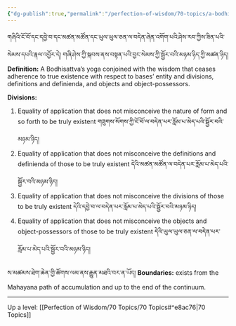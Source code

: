 ```yaml
---
{"dg-publish":true,"permalink":"/perfection-of-wisdom/70-topics/a-bodhisattva-s-equality-of-application-indicated-in-the-context-of-the-knower-of-bases/"}
---
```


གཞིའི་ངོ་བོ་དང་དབྱེ་བ་དང་མཚན་མཚོན་དང་ཡུལ་ཡུལ་ཅན་ལ་བདེན་ཞེན་འགོག་པའི་ཤེས་རབ་ཀྱིས་ཟིན་པའི་སེམས་དཔའི་རྣལ་འབྱོར་དེ། 
གཞི་ཤེས་ཀྱི་སྐབས་ནས་བསྟན་པའི་བྱང་སེམས་ཀྱི་སྦྱོར་བའི་མཉམ་ཉིད་ཀྱི་མཚན་ཉིད།
**Definition:** A Bodhisattva’s yoga conjoined with the wisdom that ceases adherence to true existence with respect to bases’ entity and divisions, definitions and definienda, and objects and object-possessors.

**Divisions:**
1. Equality of application that does not misconceive the nature of form and so forth to be truly existent
   གཟུགས་སོགས་ཀྱི་ངོ་བོ་ལ་བདེན་པར་རློམ་པ་མེད་པའི་སྦྱོར་བའི་མཉམ་ཉིད།
2. Equality of application that does not misconceive the definitions and definienda of those to be truly existent དེའི་མཚན་མཚོན་ལ་བདེན་པར་རློམ་པ་མེད་པའི་སྦྱོར་བའི་མཉམ་ཉིད།
3. Equality of application that does not misconceive the divisions of those to be truly existent
   དེའི་དབྱེ་བ་ལ་བདེན་པར་རློམ་པ་མེད་པའི་སྦྱོར་བའི་མཉམ་ཉིད།
4. Equality of application that does not misconceive the objects and object-possessors of those to be truly existent དེའི་ཡུལ་ཡུལ་ཅན་ལ་བདེན་པར་རློམ་པ་མེད་པའི་སྦྱོར་བའི་མཉམ་ཉིད།

ས་མཚམས་ཐེག་ཆེན་གྱི་ཚོགས་ལམ་ནས་རྒྱུན་མཐའི་བར་ན་ཡོད།
**Boundaries:** exists from the Mahayana path of accumulation and up to the end of the continuum.

---
Up a level: [[Perfection of Wisdom/70 Topics/70 Topics#^e8ac76\|70 Topics]]